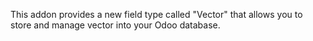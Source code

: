 This addon provides a new field type called "Vector" that allows you to store and manage vector into your Odoo database.